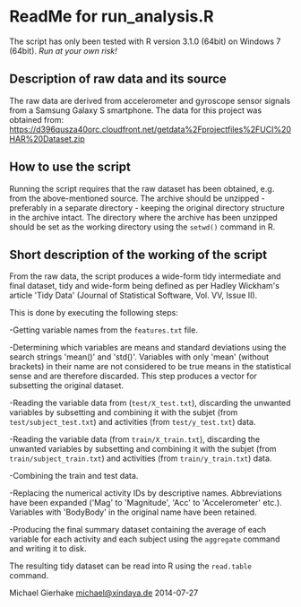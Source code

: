# ReadMe for run_analysis.R

The script has only been tested with R version 3.1.0 (64bit) on Windows 7 (64bit).
*Run at your own risk!*

## Description of raw data and its source
The raw data are derived from accelerometer and gyroscope sensor signals from a Samsung Galaxy S 
smartphone. 
The data for this project was obtained from:
https://d396qusza40orc.cloudfront.net/getdata%2Fprojectfiles%2FUCI%20HAR%20Dataset.zip 

## How to use the script
Running the script requires that the raw dataset has been obtained, e.g. 
from the above-mentioned source. The archive should be unzipped - preferably 
in a separate directory - keeping the original directory structure in the archive 
intact. The directory where the archive has been unzipped should be set as the
working directory using the `setwd()` command in R. 

## Short description of the working of the script
From the raw data, the script produces a wide-form tidy intermediate and final 
dataset, tidy and wide-form being defined as per Hadley Wickham's article 
'Tidy Data' (Journal of Statistical Software, Vol. VV, Issue II).

This is done by executing the following steps:

-Getting variable names from the `features.txt` file.

-Determining which variables are means and standard deviations using the search strings 'mean()' 
 and 'std()'. Variables with only 'mean' (without brackets) in their name are not considered to 
 be true means in the statistical sense and are therefore discarded. 
 This step produces a vector for subsetting the original dataset.

 -Reading the variable data from (`test/X_test.txt`), discarding the unwanted variables by subsetting
 and combining it with the subjet (from `test/subject_test.txt`) and activities (from 
 `test/y_test.txt`) data.  

-Reading the variable data (from `train/X_train.txt`), discarding the unwanted variables by subsetting
 and combining it with the subjet (from `train/subject_train.txt`) and activities (from 
 `train/y_train.txt`) data.

-Combining the train and test data.

-Replacing the numerical activity IDs by descriptive names. Abbreviations have been expanded ('Mag' to 
 'Magnitude', 'Acc' to 'Accelerometer' etc.). Variables with 'BodyBody' in the original name have been
 retained.

 -Producing the final summary dataset containing the average of each variable for each activity and each 
 subject using the `aggregate` command and writing it to disk.
 
The resulting tidy dataset can be read into R using the `read.table` command.

Michael Gierhake 
<michael@xindaya.de>
2014-07-27